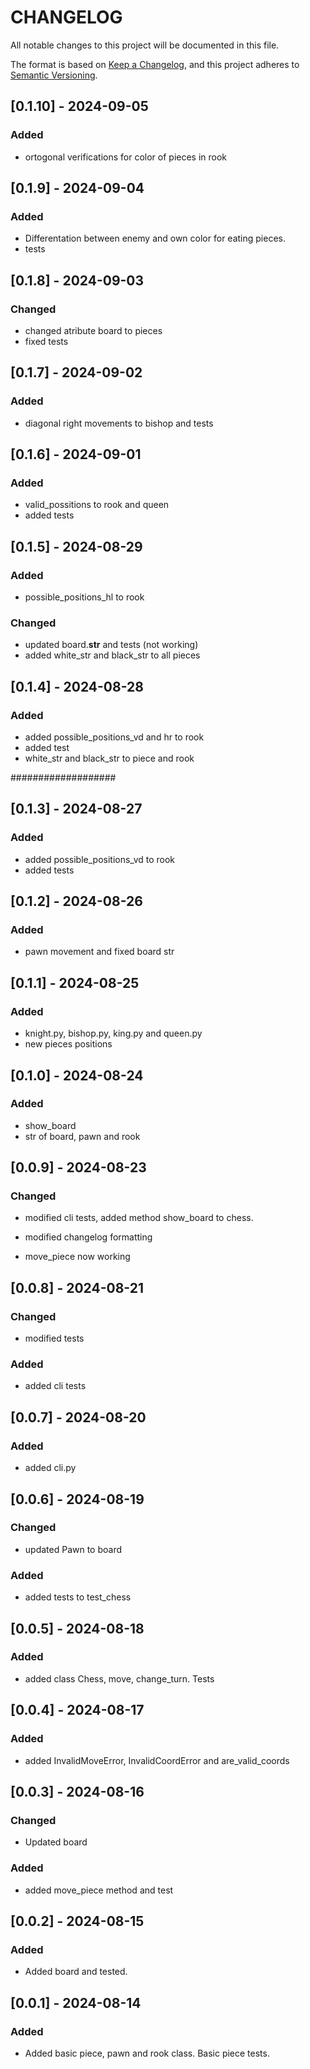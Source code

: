 # CHANGELOG

All notable changes to this project will be documented in this file.

The format is based on [Keep a Changelog](https://keepachangelog.com/en/1.0.0/),
and this project adheres to [Semantic Versioning](https://semver.org/spec/v2.0.0.html).

## [0.1.10] - 2024-09-05
### Added

- ortogonal verifications for color of pieces in rook

## [0.1.9] - 2024-09-04
### Added

- Differentation between enemy and own color for eating pieces.
- tests

## [0.1.8] - 2024-09-03
### Changed

- changed atribute board to pieces
- fixed tests


## [0.1.7] - 2024-09-02
### Added

- diagonal right movements to bishop and tests

## [0.1.6] - 2024-09-01
### Added

- valid_possitions to rook and queen
- added tests

## [0.1.5] - 2024-08-29
### Added

- possible_positions_hl to rook

### Changed

- updated board.__str__ and tests (not working)
- added white_str and black_str to all pieces

## [0.1.4] - 2024-08-28
### Added

- added possible_positions_vd and hr to rook
- added test
- white_str and black_str to piece and rook


###################

## [0.1.3] - 2024-08-27
### Added

- added possible_positions_vd to rook
- added tests

## [0.1.2] - 2024-08-26
### Added

- pawn movement and fixed board str

## [0.1.1] - 2024-08-25
### Added

- knight.py, bishop.py, king.py and queen.py
- new pieces positions

## [0.1.0] - 2024-08-24
### Added

- show_board
- str of board, pawn and rook

## [0.0.9] - 2024-08-23
### Changed

- modified cli tests, added method show_board to chess.

- modified changelog formatting

- move_piece now working

## [0.0.8] - 2024-08-21
### Changed
- modified tests

### Added
- added cli tests

## [0.0.7] - 2024-08-20
### Added
- added cli.py

## [0.0.6] - 2024-08-19
### Changed
- updated Pawn to board

### Added
- added tests to test_chess

## [0.0.5] - 2024-08-18
### Added
- added class Chess, move, change_turn. Tests

## [0.0.4] - 2024-08-17
### Added
- added InvalidMoveError, InvalidCoordError and are_valid_coords

## [0.0.3] - 2024-08-16
### Changed
- Updated board

### Added
- added move_piece method and test

## [0.0.2] - 2024-08-15
### Added
- Added board and tested.

## [0.0.1] - 2024-08-14
### Added
- Added basic piece, pawn and rook class. Basic piece tests.